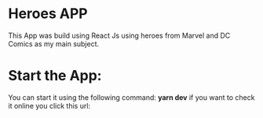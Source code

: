 # Heroes APP
This App was build using React Js using heroes from Marvel and DC Comics as my main subject.

# Start the App:
You can start it using the following command: <b>yarn dev</b>
if you want to check it online you click this url: 